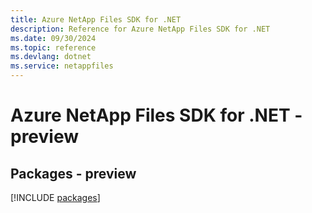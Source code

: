 ```yaml
---
title: Azure NetApp Files SDK for .NET
description: Reference for Azure NetApp Files SDK for .NET
ms.date: 09/30/2024
ms.topic: reference
ms.devlang: dotnet
ms.service: netappfiles
---
```

# Azure NetApp Files SDK for .NET - preview
## Packages - preview
[!INCLUDE [packages](netapp-files-index.md)]